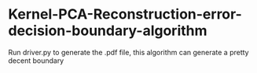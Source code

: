 # Kernel-PCA-Reconstruction-error-decision-boundary-algorithm
Run driver.py to generate the .pdf file, this algorithm can generate a pretty decent boundary
